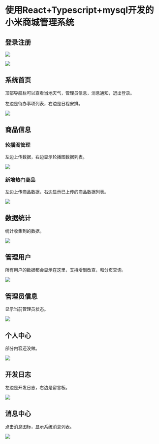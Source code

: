 # 使用React+Typescript+mysql开发的小米商城管理系统



## 登录注册

![](//images.weserv.nl/?url=https://cdn.jsdelivr.net/gh/ZHEGUO6/image/img/202411111841917.png)

![](//images.weserv.nl/?url=https://cdn.jsdelivr.net/gh/ZHEGUO6/image/img/202411111842637.png)



## 系统首页

顶部导航栏可以查看当地天气，管理员信息，消息通知，退出登录。

左边是待办事项列表，右边是日程安排。

![](//images.weserv.nl/?url=https://cdn.jsdelivr.net/gh/ZHEGUO6/image/img/202411111843498.png)



## 商品信息

### 	轮播图管理

左边上传数据，右边显示轮播图数据列表。

![](//images.weserv.nl/?url=https://cdn.jsdelivr.net/gh/ZHEGUO6/image/img/202411111843712.png)



### 新增热门商品

左边上传商品数据，右边显示已上传的商品数据列表。

![](//images.weserv.nl/?url=https://cdn.jsdelivr.net/gh/ZHEGUO6/image/img/202411111843600.png)



## 数据统计

统计收集到的数据。

![](//images.weserv.nl/?url=https://cdn.jsdelivr.net/gh/ZHEGUO6/image/img/202411111843208.png)



## 管理用户

所有用户的数据都会显示在这里，支持增删改查，和分页查询。

![](//images.weserv.nl/?url=https://cdn.jsdelivr.net/gh/ZHEGUO6/image/img/202411111844030.png)



## 管理员信息

显示当前管理员状态。

![](//images.weserv.nl/?url=https://cdn.jsdelivr.net/gh/ZHEGUO6/image/img/202411111844609.png)



## 个人中心

部分内容还没做。

![](//images.weserv.nl/?url=https://cdn.jsdelivr.net/gh/ZHEGUO6/image/img/202411111845408.png)



## 开发日志

左边是开发日志，右边是留言板。

![](//images.weserv.nl/?url=https://cdn.jsdelivr.net/gh/ZHEGUO6/image/img/202411111845891.png)



## 消息中心

点击消息图标，显示系统消息列表。

![](//images.weserv.nl/?url=https://cdn.jsdelivr.net/gh/ZHEGUO6/image/img/202411111846858.png)